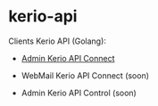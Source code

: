 # kerio-api
Clients Kerio API (Golang):

* [Admin Kerio API Connect](https://github.com/igiant/connect)

* WebMail Kerio API Connect (soon)

* Admin Kerio API Control (soon)

